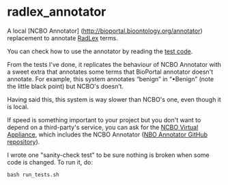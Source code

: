 # radlex_annotator
A local [NCBO Annotator] (http://bioportal.bioontology.org/annotator) replacement to annotate [RadLex](http://www.radlex.org/) terms. 

You can check how to use the annotator by reading the [test code](https://github.com/LLCampos/radlex_annotator/blob/master/tests/annotator_test.py).

From the tests I've done, it replicates the behaviour of NCBO Annotator with a sweet extra that annotates some terms that BioPortal annotator doesn't annotate. For example, this system annotates “benign” in “•Benign” (note the little black point) but NCBO's doesn’t. 

Having said this, this system is way slower than NCBO's one, even though it is local. 

If speed is something important to your project but you don't want to depend on a third-party's service, you can ask for the [NCBO Virtual Appliance](https://www.bioontology.org/wiki/index.php/Category:NCBO_Virtual_Appliance#Getting_Started), which includes the NCBO Annotator ([NBO Annotator GitHub repository](https://github.com/ncbo/ncbo_annotator)).

I wrote one "sanity-check test" to be sure nothing is broken when some code is changed. To run it, do:

```bash run_tests.sh```

